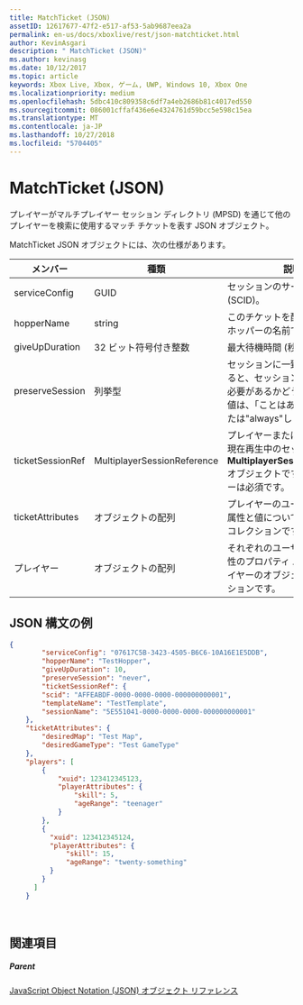 ```yaml
---
title: MatchTicket (JSON)
assetID: 12617677-47f2-e517-af53-5ab9687eea2a
permalink: en-us/docs/xboxlive/rest/json-matchticket.html
author: KevinAsgari
description: " MatchTicket (JSON)"
ms.author: kevinasg
ms.date: 10/12/2017
ms.topic: article
keywords: Xbox Live, Xbox, ゲーム, UWP, Windows 10, Xbox One
ms.localizationpriority: medium
ms.openlocfilehash: 5dbc410c809358c6df7a4eb2686b81c4017ed550
ms.sourcegitcommit: 086001cffaf436e6e4324761d59bcc5e598c15ea
ms.translationtype: MT
ms.contentlocale: ja-JP
ms.lasthandoff: 10/27/2018
ms.locfileid: "5704405"
---
```

# <a name="matchticket-json"></a>MatchTicket (JSON)
プレイヤーがマルチプレイヤー セッション ディレクトリ (MPSD) を通じて他のプレイヤーを検索に使用するマッチ チケットを表す JSON オブジェクト。 
<a id="ID4EN"></a>

  
 
MatchTicket JSON オブジェクトには、次の仕様があります。
 
| メンバー| 種類| 説明| 
| --- | --- | --- | 
| serviceConfig| GUID| セッションのサービス構成 id (SCID)。| 
| hopperName| string| このチケットを配置すること、ホッパーの名前です。| 
| giveUpDuration| 32 ビット符号付き整数| 最大待機時間 (秒の整数)。| 
| preserveSession| 列挙型| セッションに一致するようになると、セッションを再利用する必要があるかどうかを示す値。 値は、「ことはありません」または"always"します。 | 
| ticketSessionRef| MultiplayerSessionReference| プレイヤーまたはグループは、現在再生中のセッションの<b>MultiplayerSessionReference</b>オブジェクトです。 このメンバーは必須です。 | 
| ticketAttributes| オブジェクトの配列| プレイヤーのユーザーが指定の属性と値について、チケットのコレクションです。| 
| プレイヤー| オブジェクトの配列| それぞれのユーザーが指定の属性のプロパティ バッグに、プレイヤーのオブジェクトのコレクションです。 | 
  
<a id="ID4EW"></a>

 
## <a name="sample-json-syntax"></a>JSON 構文の例
 

```json
{
        "serviceConfig": "07617C5B-3423-4505-B6C6-10A16E1E5DDB",
        "hopperName": "TestHopper",
        "giveUpDuration": 10,
        "preserveSession": "never",
        "ticketSessionRef": {
        "scid": "AFFEABDF-0000-0000-0000-000000000001",
        "templateName": "TestTemplate",
        "sessionName": "5E551041-0000-0000-0000-000000000001"
    },
    "ticketAttributes": {
        "desiredMap": "Test Map",
        "desiredGameType": "Test GameType"
    },
    "players": [
        {
            "xuid": 123412345123,
            "playerAttributes": {
                "skill": 5,
                "ageRange": "teenager"
            }
        },
        {
          "xuid": 123412345124,
          "playerAttributes": {
              "skill": 15,
              "ageRange": "twenty-something"
          }
        }
      ]
    }
  
    
```

  
<a id="ID4EEB"></a>

 
## <a name="see-also"></a>関連項目
 
<a id="ID4EGB"></a>

 
##### <a name="parent"></a>Parent 

[JavaScript Object Notation (JSON) オブジェクト リファレンス](atoc-xboxlivews-reference-json.md)

   